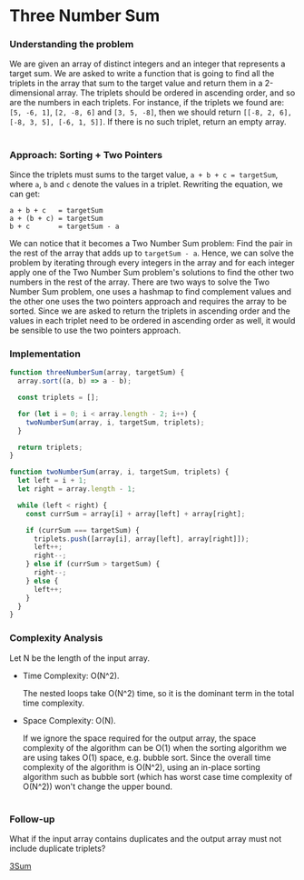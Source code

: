 # Three Number Sum

### Understanding the problem

We are given an array of distinct integers and an integer that represents a target sum. We are asked to write a function that is going to find all the triplets in the array that sum to the target value and return them in a 2-dimensional array. The triplets should be ordered in ascending order, and so are the numbers in each triplets. For instance, if the triplets we found are: `[5, -6, 1]`, `[2, -8, 6]` and `[3, 5, -8]`, then we should return `[[-8, 2, 6], [-8, 3, 5], [-6, 1, 5]]`. If there is no such triplet, return an empty array.

#

### Approach: Sorting + Two Pointers

Since the triplets must sums to the target value, `a + b + c = targetSum`, where `a`, `b` and `c` denote the values in a triplet. Rewriting the equation, we can get:

```
a + b + c   = targetSum
a + (b + c) = targetSum
b + c       = targetSum - a
```

We can notice that it becomes a Two Number Sum problem: Find the pair in the rest of the array that adds up to `targetSum - a`. Hence, we can solve the problem by iterating through every integers in the array and for each integer apply one of the Two Number Sum problem's solutions to find the other two numbers in the rest of the array. There are two ways to solve the Two Number Sum problem, one uses a hashmap to find complement values and the other one uses the two pointers approach and requires the array to be sorted. Since we are asked to return the triplets in ascending order and the values in each triplet need to be ordered in ascending order as well, it would be sensible to use the two pointers approach.

### Implementation

```js
function threeNumberSum(array, targetSum) {
  array.sort((a, b) => a - b);

  const triplets = [];

  for (let i = 0; i < array.length - 2; i++) {
    twoNumberSum(array, i, targetSum, triplets);
  }

  return triplets;
}

function twoNumberSum(array, i, targetSum, triplets) {
  let left = i + 1;
  let right = array.length - 1;

  while (left < right) {
    const currSum = array[i] + array[left] + array[right];

    if (currSum === targetSum) {
      triplets.push([array[i], array[left], array[right]]);
      left++;
      right--;
    } else if (currSum > targetSum) {
      right--;
    } else {
      left++;
    }
  }
}
```

### Complexity Analysis

Let N be the length of the input array.

- Time Complexity: O(N^2).

  The nested loops take O(N^2) time, so it is the dominant term in the total time complexity.

- Space Complexity: O(N).

  If we ignore the space required for the output array, the space complexity of the algorithm can be O(1) when the
  sorting algorithm we are using takes O(1) space, e.g. bubble sort. Since the overall time complexity of the algorithm is O(N^2), using an in-place sorting algorithm such as bubble sort (which has worst case time complexity of O(N^2)) won't change the upper bound.

#

### Follow-up

What if the input array contains duplicates and the output array must not include duplicate triplets?

[3Sum](https://leetcode.com/problems/3sum/)
